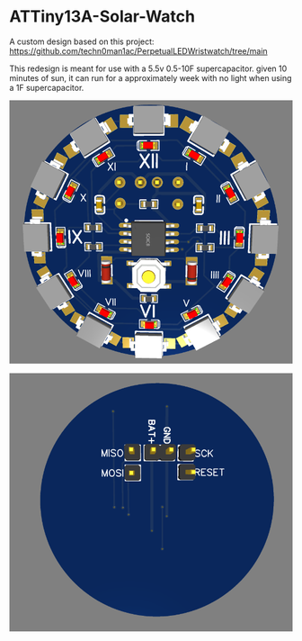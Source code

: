 # ATTiny13A-Solar-Watch

A custom design based on this project: https://github.com/techn0man1ac/PerpetualLEDWristwatch/tree/main

This redesign is meant for use with a 5.5v 0.5-10F supercapacitor. given 10 minutes of sun, it can run for a approximately week with no light when using a 1F supercapacitor.

![DigiSpark](Front.PNG)

![DigiSpark](Back.PNG)


